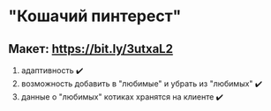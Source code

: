 # "Кошачий пинтерест"

## Макет: https://bit.ly/3utxaL2

1. адаптивность :heavy_check_mark:
2. возможность добавить в "любимые" и убрать из "любимых" :heavy_check_mark:
3. данные о "любимых" котиках хранятся на клиенте :heavy_check_mark:
